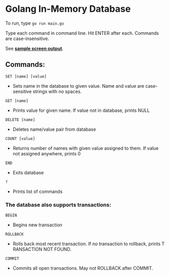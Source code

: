 # Golang In-Memory Database

To run, type `go run main.go`

Type each command in command line. Hit ENTER after each. Commands are case-insensitive.

See **[sample screen output](https://github.com/rayning0/go-database/blob/master/output.txt)**.

## Commands:

`SET [name] [value]`
- Sets name in the database to given value. Name and value are case-sensitive strings with no spaces.

`GET [name]`
- Prints value for given name. If value not in database, prints N​ULL

`DELETE [name]`
- Deletes name/value pair from database

`COUNT [value]`
- Returns number of names with given value assigned to them. If value not assigned anywhere, prints 0​

`END`
- Exits database

`?`
- Prints list of commands

### The database also supports transactions:

`BEGIN`
- Begins new transaction

`ROLLBACK`
- Rolls back most recent transaction. If no transaction to rollback, prints T​RANSACTION NOT FOUND.

`COMMIT`
- Commits ​all​ open transactions. May not ROLLBACK after COMMIT.
